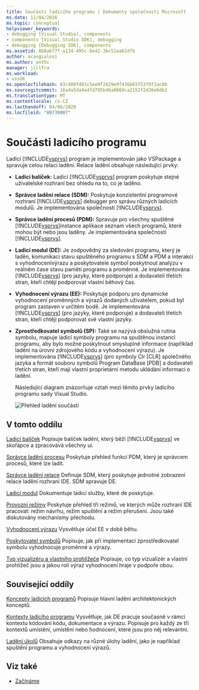 ```yaml
---
title: Součásti ladicího programu | Dokumenty společnosti Microsoft
ms.date: 11/04/2016
ms.topic: conceptual
helpviewer_keywords:
- debugging [Visual Studio], components
- components [Visual Studio SDK], debugging
- debugging [Debugging SDK], components
ms.assetid: 8b8ab77f-a134-495c-be42-3bc51aa62dfb
author: acangialosi
ms.author: anthc
manager: jillfra
ms.workload:
- vssdk
ms.openlocfilehash: 03c400fd03c5ee0f2629e9f436b65f53f8f2ac8b
ms.sourcegitcommit: 16a4a5da4a4fd795b46a0869ca2152f2d36e6db2
ms.translationtype: MT
ms.contentlocale: cs-CZ
ms.lasthandoff: 04/06/2020
ms.locfileid: "80739007"
---
```

# <a name="debugger-components"></a>Součásti ladicího programu
Ladicí [!INCLUDE[vsprvs](../../code-quality/includes/vsprvs_md.md)] program je implementován jako VSPackage a spravuje celou relaci ladění. Relace ladění obsahuje následující prvky:

- **Ladicí balíček:** Ladicí [!INCLUDE[vsprvs](../../code-quality/includes/vsprvs_md.md)] program poskytuje stejné uživatelské rozhraní bez ohledu na to, co je laděno.

- **Správce ladění relace (SDM):** Poskytuje konzistentní programové rozhraní [!INCLUDE[vsprvs](../../code-quality/includes/vsprvs_md.md)] debugger pro správu různých ladicích modulů. Je implementována společností [!INCLUDE[vsprvs](../../code-quality/includes/vsprvs_md.md)].

- **Správce ladění procesů (PDM):** Spravuje pro všechny spuštěné [!INCLUDE[vsprvs](../../code-quality/includes/vsprvs_md.md)]instance aplikace seznam všech programů, které mohou být nebo jsou laděny. Je implementována společností [!INCLUDE[vsprvs](../../code-quality/includes/vsprvs_md.md)].

- **Ladicí modul (DE):** Je zodpovědný za sledování programu, který je laděn, komunikaci stavu spuštěného programu s SDM a PDM a interakci s vyhodnocenívýrazu a poskytovatele symbol poskytnout analýzu v reálném čase stavu paměti programu a proměnné. Je implementována [!INCLUDE[vsprvs](../../code-quality/includes/vsprvs_md.md)] (pro jazyky, které podporuje) a dodavateli třetích stran, kteří chtějí podporovat vlastní běhový čas.

- **Vyhodnocení výrazu (EE):** Poskytuje podporu pro dynamické vyhodnocení proměnných a výrazů dodaných uživatelem, pokud byl program zastaven v určitém bodě. Je implementována [!INCLUDE[vsprvs](../../code-quality/includes/vsprvs_md.md)] (pro jazyky, které podporuje) a dodavateli třetích stran, kteří chtějí podporovat své vlastní jazyky.

- **Zprostředkovatel symbolů (SP):** Také se nazývá obslužná rutina symbolu, mapuje ladicí symboly programu na spuštěnou instanci programu, aby bylo možné poskytnout smysluplné informace (například ladění na úrovni zdrojového kódu a vyhodnocení výrazu). Je implementována [!INCLUDE[vsprvs](../../code-quality/includes/vsprvs_md.md)] (pro symboly Clr [CLR] společného jazyka a formát souboru symbolů Program DataBase [PDB] a dodavateli třetích stran, kteří mají vlastní proprietární metodu ukládání informací o ladění.

  Následující diagram znázorňuje vztah mezi těmito prvky ladicího programu sady Visual Studio.

  ![Přehled ladění součástí](../../extensibility/debugger/media/dbugcompovrview.gif "DBugCompOvrview")

## <a name="in-this-section"></a>V tomto oddílu
 [Ladicí balíček](../../extensibility/debugger/debug-package.md) Popisuje balíček ladění, který běží [!INCLUDE[vsprvs](../../code-quality/includes/vsprvs_md.md)] ve skořápce a zpracovává všechny ui.

 [Správce ladění procesu](../../extensibility/debugger/process-debug-manager.md) Poskytuje přehled funkcí PDM, který je správcem procesů, které lze ladit.

 [Správce ladění relace](../../extensibility/debugger/session-debug-manager.md) Definuje SDM, který poskytuje jednotné zobrazení relace ladění rozhraní IDE. SDM spravuje DE.

 [Ladicí modul](../../extensibility/debugger/debug-engine.md) Dokumentuje ladicí služby, které de poskytuje.

 [Provozní režimy](../../extensibility/debugger/operational-modes.md) Poskytuje přehled tří režimů, ve kterých může rozhraní IDE pracovat: režim návrhu, režim spuštění a režim přerušení. Jsou také diskutovány mechanismy přechodu.

 [Vyhodnocení výrazu](../../extensibility/debugger/expression-evaluator.md) Vysvětluje účel EE v době běhu.

 [Poskytovatel symbolů](../../extensibility/debugger/symbol-provider.md) Popisuje, jak při implementaci zprostředkovatel symbolu vyhodnocuje proměnné a výrazy.

 [Typ vizualizéru a vlastního prohlížeče](../../extensibility/debugger/type-visualizer-and-custom-viewer.md) Popisuje, co typ vizualizér a vlastní prohlížeč jsou a jakou roli výraz vyhodnocení hraje v podpoře obou.

## <a name="related-sections"></a>Související oddíly
 [Koncepty ladicích programů](../../extensibility/debugger/debugger-concepts.md) Popisuje hlavní ladění architektonických konceptů.

 [Kontexty ladicího programu](../../extensibility/debugger/debugger-contexts.md) Vysvětluje, jak DE pracuje současně v rámci kontextu kódování kódu, dokumentace a výrazu. Popisuje pro každý ze tří kontextů umístění, umístění nebo hodnocení, které jsou pro něj relevantní.

 [Ladění úkolů](../../extensibility/debugger/debugging-tasks.md) Obsahuje odkazy na různé úlohy ladění, jako je například spuštění programu a vyhodnocení výrazů.

## <a name="see-also"></a>Viz také
- [Začínáme](../../extensibility/debugger/getting-started-with-debugger-extensibility.md)
